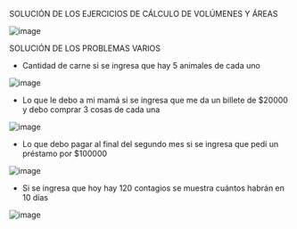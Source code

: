 SOLUCIÓN DE LOS EJERCICIOS DE CÁLCULO DE VOLÚMENES Y ÁREAS

![image](https://github.com/user-attachments/assets/ac535cac-d01b-4468-b642-bedb58b52091)

SOLUCIÓN DE LOS PROBLEMAS VARIOS

- Cantidad de carne si se ingresa que hay 5 animales de cada uno

![image](https://github.com/user-attachments/assets/f63e934b-e52f-48e0-aebb-ce74836231ad)

- Lo que le debo a mi mamá si se ingresa que me da un billete de $20000 y debo comprar 3 cosas de cada una

![image](https://github.com/user-attachments/assets/84c12dd0-5889-42d3-87a8-1004d165da3f)

- Lo que debo pagar al final del segundo mes si se ingresa que pedí un préstamo por $100000

![image](https://github.com/user-attachments/assets/7a660314-01d5-43b3-961e-d542cd8d1111)

- Si se ingresa que hoy hay 120 contagios se muestra cuántos habrán en 10 días

![image](https://github.com/user-attachments/assets/1abb93c4-6d87-46fc-a2ea-a38979b98dfd)

